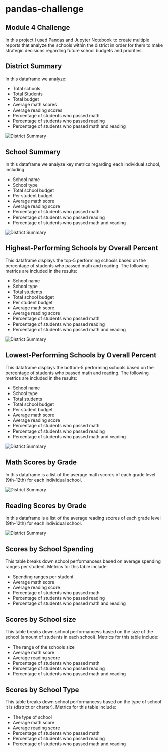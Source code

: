 # pandas-challenge
## Module 4 Challenge
In this project I used Pandas and Jupyter Notebook to create multiple reports that analyze the schools within the district in order for them to make strategic decisions regarding future school budgets and priorities. 

## District Summary
In this dataframe we analyze:
- Total schools
- Total Students 
- Total budget
- Average math scores
- Average reading scores
- Percentage of students who passed math
- Percentage of students who passed reading
- Percentage of students who passed math and reading

![District Summary](PyCitySchools/images/DistrictSummary.PNG)

## School Summary
In this dataframe we analyze key metrics regarding each individual school, including:
- School name
- School type
- Total school budget
- Per student budget
- Average math score
- Average reading score
- Percentage of students who passed math
- Percentage of students who passed reading
- Percentage of students who passed math and reading

![District Summary](PyCitySchools/images/SchoolSummary.PNG)

## Highest-Performing Schools by Overall Percent
This dataframe displays the top-5 performing schools based on the percentage of students who passed math and reading. The following metrics are included in the results:
- School name
- School type
- Total students
- Total school budget
- Per student budget
- Average math score
- Average reading score
- Percentage of students who passed math
- Percentage of students who passed reading
- Percentage of students who passed math and reading

![District Summary](PyCitySchools/images/TopPerforming.PNG)

## Lowest-Performing Schools by Overall Percent
This dataframe displays the bottom-5 performing schools based on the percentage of students who passed math and reading. The following metrics are included in the results:
- School name
- School type
- Total students
- Total school budget
- Per student budget
- Average math score
- Average reading score
- Percentage of students who passed math
- Percentage of students who passed reading
- Percentage of students who passed math and reading

![District Summary](PyCitySchools/images/BottomPerforming.PNG)

## Math Scores by Grade
In this dataframe is a list of the average math scores of each grade level (9th-12th) for each individual school. 

![District Summary](PyCitySchools/images/MathScoreByGrade.PNG)

## Reading Scores by Grade
In this dataframe is a list of the average reading scores of each grade level (9th-12th) for each individual school. 

![District Summary](PyCitySchools/images/ReadingScoreByGrade.PNG)

## Scores by School Spending
This table breaks down school performancess based on average spending ranges per student. Metrics for this table include:
- Spending ranges per student
- Average math score
- Average reading score
- Percentage of students who passed math
- Percentage of students who passed reading
- Percentage of students who passed math and reading

## Scores by School size
This table breaks down school performancess based on the size of the school (amount of students in each school). Metrics for this table include:
- The range of the schools size
- Average math score
- Average reading score
- Percentage of students who passed math
- Percentage of students who passed reading
- Percentage of students who passed math and reading

## Scores by School Type
This table breaks down school performancess based on the type of school it is (district or charter). Metrics for this table include:
- The type of school
- Average math score
- Average reading score
- Percentage of students who passed math
- Percentage of students who passed reading
- Percentage of students who passed math and reading